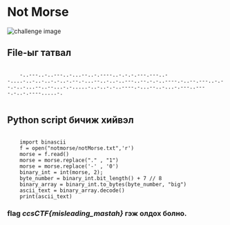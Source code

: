 # Not Morse

![challenge image](https://github.com/ccs-club/CCS-30Day-CTF-2021/blob/badangel/Cryptography/notmorse/challenge.png)
## File-ыг татвал

```

    -..---..-..---..-...--..-.----..-.-.-.---.---..--....-..-..-..-.-..-.--.-...--..-..-..---..--.-.-..----.-..--.---..-.--.-..-...--..--...-.-.....-..-..-.-..----.-...--..-...-.---..----.-..-.----.....-.


```

## Python script бичиж хийвэл

```

    import binascii
    f = open("notmorse/notMorse.txt",'r')
    morse = f.read()
    morse = morse.replace("." , "1")
    morse = morse.replace('-' , '0')
    binary_int = int(morse, 2);
    byte_number = binary_int.bit_length() + 7 // 8
    binary_array = binary_int.to_bytes(byte_number, "big")
    ascii_text = binary_array.decode()
    print(ascii_text)

```

### flag *ccsCTF{misleading_mastah}* гэж олдох болно.


